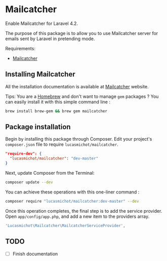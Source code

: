 Mailcatcher
===========

Enable Mailcatcher for Laravel 4.2.

The purpose of this package is to allow you to use Mailcatcher server for emails sent by Laravel in pretending mode.

Requirements:

* [Mailcatcher](http://mailcatcher.me)

## Installing Mailcatcher

All the installation documentation is available at [Mailcatcher](http://mailcatcher.me) website.

Tips:
You are a [Homebrew](http://brew.sh) and don't want to manage `gem` packages ?
You can easily install it with this simple command line :

```sh
brew install brew-gem && brew gem mailcatcher
```

## Package installation

Begin by installing this package through Composer. Edit your project's `composer.json` file to require `lucasmichot/mailcatcher`.

```json
"require-dev": {
  "lucasmichot/mailcatcher": "dev-master"
}
```

Next, update Composer from the Terminal:

```sh
composer update --dev
```

You can achieve these operations with this one-liner command :

```sh
composer require "lucasmichot/mailcatcher:dev-master" --dev
```

Once this operation completes, the final step is to add the service provider. Open `app/config/app.php`, and add a new item to the providers array.

```php
'Lucasmichot\Mailcatcher\MailcatcherServiceProvider',
```

## TODO
* [ ] Finish documentation

